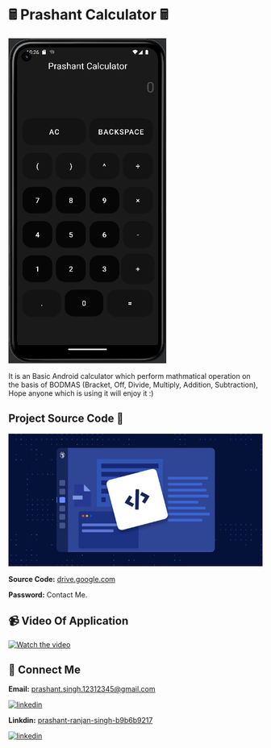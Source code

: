 
# 🖩 Prashant Calculator 🖩

![](https://raw.githubusercontent.com/Prashant-ranjan-singh-123/Android-Calculator/main/ScreenShot/Cal.PNG)

It is an Basic Android calculator which perform mathmatical operation on the basis of BODMAS (Bracket, Off, Divide, Multiply, Addition, Subtraction), Hope anyone which is using it will enjoy it :)

## Project Source Code 🧿
![](https://raw.githubusercontent.com/Prashant-ranjan-singh-123/Android-Calculator/main/ScreenShot/source-code.jpg)

**Source Code:** [drive.google.com](https://drive.google.com/file/d/13Y1b9rhcPFFGwh46gQ76-x-l8MhMUWLt/view?usp=sharing)

**Password:** Contact Me.

## 📹 Video Of Application
[![Watch the video](https://radartimikaonline.com/wp-content/uploads/2022/07/Manipuri-Viral-Video-Red.jpg)](https://dms.licdn.com/playlist/C4D05AQGlmB0zE-VXiw/mp4-720p-30fp-crf28/0/1662314039973?e=1662919200&v=beta&t=ThxTIxNlalcWfc0RNZPBBGOpyeS4mzgs_aL7fDfi7GU)

## 🔗 Connect Me
**Email:** prashant.singh.12312345@gmail.com

[![linkedin](https://img.shields.io/badge/gmail-ff0000?style=for-the-badge&logo=gmail&logoColor=white)](https://mail.google.com/mail/u/?authuser=prashant.singh.12312345@gmail.com)

**Linkdin:** [prashant-ranjan-singh-b9b6b9217](https://www.linkedin.com/in/prashant-ranjan-singh-b9b6b9217/) 

[![linkedin](https://img.shields.io/badge/linkedin-0A66C2?style=for-the-badge&logo=linkedin&logoColor=white)](https://www.linkedin.com/in/prashant-ranjan-singh-b9b6b9217/)
